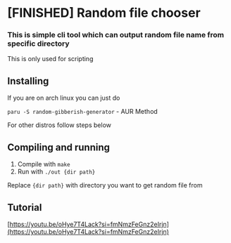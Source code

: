 # [FINISHED] Random file chooser
### This is simple cli tool which can output random file name from specific directory

This is only used for scripting

## Installing
If you are on arch linux you can just do

`paru -S random-gibberish-generator` - AUR Method

For other distros follow steps below

## Compiling and running
1. Compile with `make`
2. Run with `./out {dir path}`

Replace `{dir path}` with directory you want to get random file from

## Tutorial
[https://youtu.be/oHye7T4Lack?si=fmNmzFeGnz2eIrjn](https://youtu.be/oHye7T4Lack?si=fmNmzFeGnz2eIrjn)
